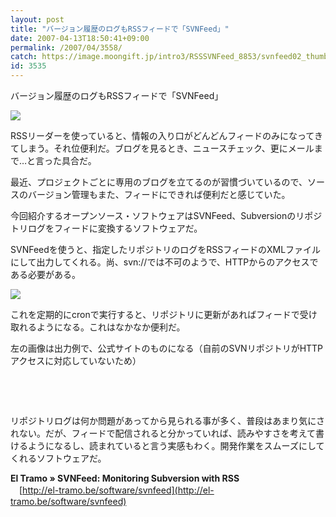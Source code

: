 ```yaml
---
layout: post
title: "バージョン履歴のログもRSSフィードで「SVNFeed」"
date: 2007-04-13T18:50:41+09:00
permalink: /2007/04/3558/
catch: https://image.moongift.jp/intro3/RSSSVNFeed_8853/svnfeed02_thumb1.png
id: 3535
---
```

バージョン履歴のログもRSSフィードで「SVNFeed」  
<!--more-->

[![](https://image.moongift.jp/intro3/RSSSVNFeed_8853/svnfeed01_thumb2.png)](https://image.moongift.jp/intro3/RSSSVNFeed_8853/svnfeed016.png)

 

RSSリーダーを使っていると、情報の入り口がどんどんフィードのみになってきてしまう。それ位便利だ。ブログを見るとき、ニュースチェック、更にメールまで…と言った具合だ。

 

最近、プロジェクトごとに専用のブログを立てるのが習慣づいているので、ソースのバージョン管理もまた、フィードにできれば便利だと感じていた。

 

今回紹介するオープンソース・ソフトウェアはSVNFeed、Subversionのリポジトリログをフィードに変換するソフトウェアだ。

 

SVNFeedを使うと、指定したリポジトリのログをRSSフィードのXMLファイルにして出力してくれる。尚、svn://では不可のようで、HTTPからのアクセスである必要がある。

 

[![](https://image.moongift.jp/intro3/RSSSVNFeed_8853/svnfeed02_thumb1.png)](https://image.moongift.jp/intro3/RSSSVNFeed_8853/svnfeed023.png)

 

これを定期的にcronで実行すると、リポジトリに更新があればフィードで受け取れるようになる。これはなかなか便利だ。

 

左の画像は出力例で、公式サイトのものになる（自前のSVNリポジトリがHTTPアクセスに対応していないため）

 

&nbsp;

 

&nbsp;

 

リポジトリログは何か問題があってから見られる事が多く、普段はあまり気にされない。だが、フィードで配信されると分かっていれば、読みやすさを考えて書けるようになるし、読まれていると言う実感もわく。開発作業をスムーズにしてくれるソフトウェアだ。

 

 

**El Tramo » SVNFeed: Monitoring Subversion with RSS**  
　[http://el-tramo.be/software/svnfeed](http://el-tramo.be/software/svnfeed)


